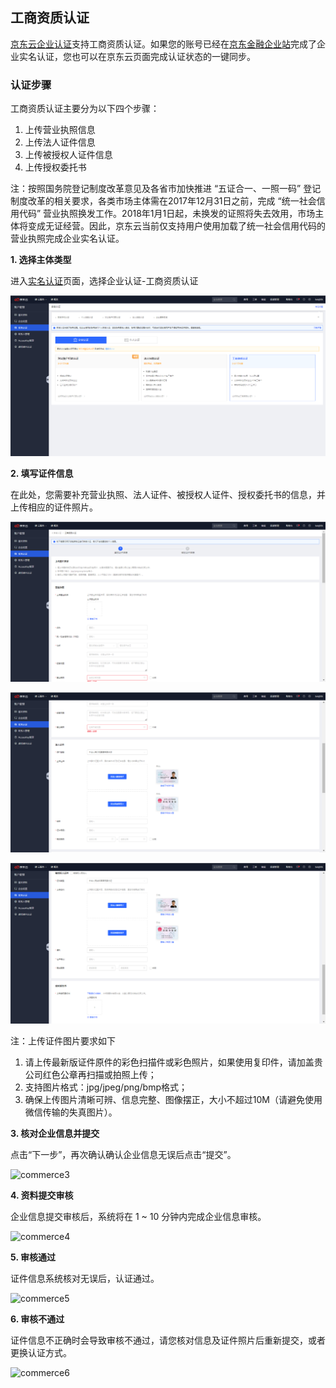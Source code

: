 ## **工商资质认证**

[京东云企业认证](https://realname.jdcloud.com/account/verify)支持工商资质认证。如果您的账号已经在[京东金融企业站](https://biz.jd.com/)完成了企业实名认证，您也可以在京东云页面完成认证状态的一键同步。

### 认证步骤

工商资质认证主要分为以下四个步骤：

1.	上传营业执照信息
2.	上传法人证件信息
3.	上传被授权人证件信息
4.	上传授权委托书

注：按照国务院登记制度改革意见及各省市加快推进 “五证合一、一照一码” 登记制度改革的相关要求，各类市场主体需在2017年12月31日之前，完成 “统一社会信用代码” 营业执照换发工作。2018年1月1日起，未换发的证照将失去效用，市场主体将变成无证经营。因此，京东云当前仅支持用户使用加载了统一社会信用代码的营业执照完成企业实名认证。

**1. 选择主体类型**

进入[实名认证](https://realname.jdcloud.com/account/verify)页面，选择企业认证-工商资质认证

![commerce1new](../../../../image/User/newnewrealname/commerce1new.png)

**2. 填写证件信息**

在此处，您需要补充营业执照、法人证件、被授权人证件、授权委托书的信息，并上传相应的证件照片。

![](../../../../image/User/newnewrealname/aptitude1.png)

![](../../../../image/User/newnewrealname/aptitude2.png)

![](../../../../image/User/newnewrealname/aptitude4.png)

注：上传证件图片要求如下

1. 请上传最新版证件原件的彩色扫描件或彩色照片，如果使用复印件，请加盖贵公司红色公章再扫描或拍照上传；
2. 支持图片格式：jpg/jpeg/png/bmp格式；
3. 确保上传图片清晰可辨、信息完整、图像摆正，大小不超过10M（请避免使用微信传输的失真图片）。

**3. 核对企业信息并提交**

点击“下一步”，再次确认确认企业信息无误后点击“提交”。

![commerce3](../../../../image/User/newnewrealname/commerce3.png)

**4. 资料提交审核**

企业信息提交审核后，系统将在 1 ~ 10 分钟内完成企业信息审核。

![commerce4](../../../../image/User/newnewrealname/commerce4.png)

**5.	审核通过**

证件信息系统核对无误后，认证通过。

![commerce5](../../../../image/User/newnewrealname/commerce5.png)

**6.	审核不通过**

证件信息不正确时会导致审核不通过，请您核对信息及证件照片后重新提交，或者更换认证方式。

![commerce6](../../../../image/User/newnewrealname/commerce6.png)


